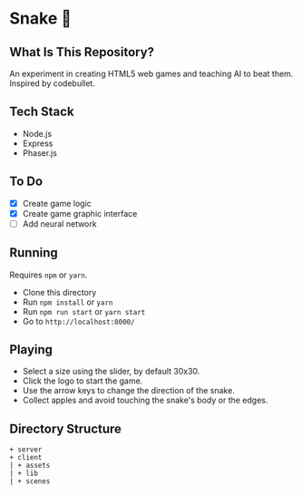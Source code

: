# Snake :snake:
## What Is This Repository?
An experiment in creating HTML5 web games and teaching AI to beat them. Inspired by codebullet.
## Tech Stack
- Node.js
- Express
- Phaser.js
## To Do
- [x] Create game logic
- [x] Create game graphic interface
- [ ] Add neural network
## Running
Requires `npm` or `yarn`.
- Clone this directory
- Run `npm install` or `yarn`
- Run `npm run start` or `yarn start`
- Go to `http://localhost:8000/`
## Playing
- Select a size using the slider, by default 30x30.
- Click the logo to start the game.
- Use the arrow keys to change the direction of the snake.
- Collect apples and avoid touching the snake's body or the edges.
## Directory Structure
```
+ server
+ client
| + assets
| + lib
| + scenes
```
